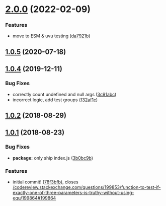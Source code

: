 # [2.0.0](https://github.com/JaKXz/xor-js/compare/v1.0.5...v2.0.0) (2022-02-09)


### Features

* move to ESM & uvu testing ([da7921b](https://github.com/JaKXz/xor-js/commit/da7921b6bbed532bbf3214a748e61d21949d8ccc))



## [1.0.5](https://github.com/JaKXz/xor-js/compare/v1.0.4...v1.0.5) (2020-07-18)



## [1.0.4](https://github.com/JaKXz/xor-js/compare/v1.0.2...v1.0.4) (2019-12-11)


### Bug Fixes

* correctly count undefined and null args ([3c91abc](https://github.com/JaKXz/xor-js/commit/3c91abc8c1e95abda747b2454a1d27997536f940))
* incorrect logic, add test groups ([f32af1c](https://github.com/JaKXz/xor-js/commit/f32af1ce342ee30fd670c814c0e8ca9bcf36f232))



## [1.0.2](https://github.com/JaKXz/xor-js/compare/v1.0.1...v1.0.2) (2018-08-29)



## [1.0.1](https://github.com/JaKXz/xor-js/compare/78f3bfba37b80e51577da4e10f14caf94ea9a968...v1.0.1) (2018-08-23)


### Bug Fixes

* **package:** only ship index.js ([3b0bc9b](https://github.com/JaKXz/xor-js/commit/3b0bc9b399618333cf2bc67228b696ef5f8f6003))


### Features

* initial commit! ([78f3bfb](https://github.com/JaKXz/xor-js/commit/78f3bfba37b80e51577da4e10f14caf94ea9a968)), closes [/codereview.stackexchange.com/questions/199853/function-to-test-if-exactly-one-of-three-parameters-is-truthy-without-using-equ/199864#199864](https://github.com//codereview.stackexchange.com/questions/199853/function-to-test-if-exactly-one-of-three-parameters-is-truthy-without-using-equ/199864/issues/199864)



